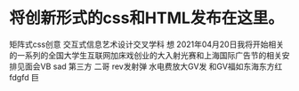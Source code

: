 # 将创新形式的css和HTML发布在这里。
矩阵式css创意
交互式信息艺术设计交叉学科
想
2021年04月20日我将开始相关的一系列的全国大学生互联网加床戏创业的大入射光赛和上海国际广告节的相关安排见面会VB
sad
第三方
二哥
rev发射弹
水电费放大GV发
和GV福如东海东方红fdgfd
巨
